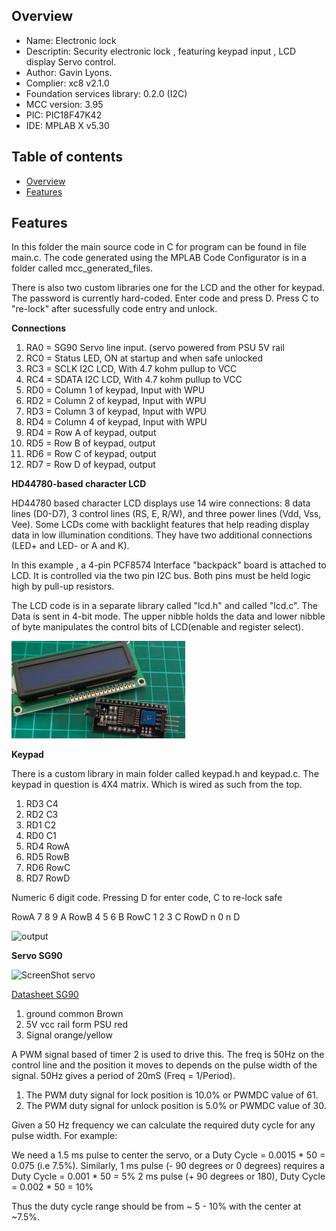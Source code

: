 Overview
--------------------------------------------
* Name: Electronic lock
* Descriptin: 
Security electronic lock , featuring keypad input , LCD display
Servo control.
* Author: Gavin Lyons.
* Complier: xc8 v2.1.0
* Foundation services library: 0.2.0 (I2C)
* MCC version: 3.95
* PIC: PIC18F47K42
* IDE:  MPLAB X v5.30


Table of contents
---------------------------

  * [Overview](#overview)
  * [Features](#features)
  
Features
----------------------

In this folder the main source code in C for program can be found in file main.c.
The code generated using the MPLAB Code Configurator is in a folder called mcc_generated_files. 

There is also two custom libraries one for the LCD and the other for keypad.
The password is currently hard-coded.  Enter code and press D.
Press C to "re-lock" after sucessfully code entry and unlock. 

**Connections**

1. RA0 = SG90 Servo line input. (servo powered from PSU 5V rail
2. RC0 = Status LED, ON at startup and when safe unlocked 
3. RC3 = SCLK I2C LCD, With 4.7 kohm pullup to VCC
4. RC4 = SDATA I2C LCD, With 4.7 kohm pullup to VCC
5. RD0 = Column 1 of keypad, Input with WPU
6. RD2 = Column 2 of keypad, Input with WPU
7. RD3 = Column 3 of keypad, Input with WPU
8. RD4 = Column 4 of keypad, Input with WPU
9. RD4 = Row A of keypad, output
10. RD5 =  Row B of keypad, output
11. RD6 = Row C of keypad, output
12. RD7 = Row D of keypad, output


**HD44780-based character LCD**

HD44780 based character LCD displays use 14 wire connections: 8 data lines (D0-D7), 3 control lines (RS, E, R/W), 
and three power lines (Vdd, Vss, Vee).
Some LCDs come with backlight features that help reading display data in low illumination conditions. 
They have two additional connections (LED+ and LED- or A and K).

In this example , a 4-pin PCF8574 Interface "backpack" board is attached to LCD.
It is controlled via the two pin I2C bus. Both pins must be held logic high by pull-up resistors. 

The LCD code is in a separate library called "lcd.h" and called "lcd.c".
The Data is sent in 4-bit mode. The upper nibble holds the data and lower nibble of byte manipulates
the control bits of LCD(enable and register select). 

![PCF8574 & LCD ](https://github.com/gavinlyonsrepo/pic_16F1619_projects/blob/master/images/LCDPCF.jpg)

**Keypad**

There is a custom library in main folder called keypad.h and keypad.c.
The keypad in question is 4X4 matrix.
Which is wired as such from the top.

1.	RD3	C4 
2.	RD2	C3
3.	RD1	C2
4.	RD0	C1
5.	RD4	RowA
6.	RD5	RowB
7.	RD6	RowC
8.	RD7	RowD

Numeric 6 digit code. Pressing D for enter code, C to re-lock safe
 
RowA    7   8   9   A
RowB    4   5   6   B
RowC    1   2   3   C
RowD    n   0   n   D

![ output ](https://github.com/gavinlyonsrepo/pic_18F47K42_projects/blob/master/images/keypad.jpg)


**Servo SG90**

![ScreenShot servo](https://github.com/gavinlyonsrepo/RpiMotorLib/blob/master/images/sg90.jpg)

[Datasheet SG90](http://www.micropik.com/PDF/SG90Servo.pdf)

1. ground common Brown
2. 5V vcc rail form PSU red
3. Signal orange/yellow

A PWM signal based of timer 2 is used to drive this.
The freq is 50Hz on the control line and the position it moves to depends on the pulse width of the signal.
50Hz gives a period of 20mS (Freq = 1/Period).

1. The PWM duty signal for lock position is 10.0% or PWMDC value of 61.
2. The PWM duty signal for unlock position is 5.0% or PWMDC value of 30.

Given a 50 Hz frequency we can calculate the required duty cycle for any pulse width. For example:

We need a 1.5 ms pulse to center the servo, 
or a Duty Cycle = 0.0015 * 50 = 0.075 (i.e 7.5%).
Similarly, 1 ms pulse (- 90 degrees or 0 degrees) 
requires a Duty Cycle = 0.001 * 50 = 5%
2 ms pulse (+ 90 degrees or 180), Duty Cycle = 0.002 * 50 = 10%

Thus the duty cycle range should be from ~ 5 - 10% with the center at ~7.5%. 

